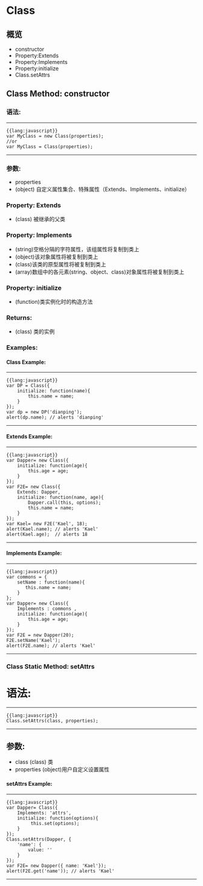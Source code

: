 Class
=======
概览
------
- constructor
- Property:Extends
- Property:Implements
- Property:initialize
- Class.setAttrs

Class Method: constructor
---------

###   语法:

***
    {{lang:javascript}}
    var MyClass = new Class(properties);
    //or
    var MyClass = Class(properties);
***

###   参数:
 - properties
- (object) 自定义属性集合、特殊属性（Extends、Implements、initialize）

###   Property: Extends
- (class) 被继承的父类

###   Property: Implements
- (string)空格分隔的字符属性，该组属性将复制到类上
- (object)该对象属性将被复制到类上
- (class)该类的原型属性将被复制到类上
- (array)数组中的各元素(string、object、class)对象属性将被复制到类上

###   Property: initialize
- (function)类实例化时的构造方法

###   Returns:
- (class) 类的实例

### Examples:

#### Class Example:

***
    {{lang:javascript}}
    var DP = Class({
        initialize: function(name){
            this.name = name;
        }
    });
    var dp = new DP('dianping');
    alert(dp.name); // alerts 'dianping'
***

####   Extends Example:
***
    {{lang:javascript}}
    var Dapper= new Class({
        initialize: function(age){
            this.age = age;
        }
    });
    var F2E= new Class({
        Extends: Dapper,
        initialize: function(name, age){
            Dapper.call(this, options);
            this.name = name;
        }
    });
    var Kael= new F2E('Kael', 18);
    alert(Kael.name); // alerts 'Kael'
    alert(Kael.age);  // alerts 18
***

####   Implements Example:
***
    {{lang:javascript}}
    var commons = {
        setName : function(name){
           this.name = name;
        }
    };
    var Dapper= new Class({
        Implements : commons ,
        initialize: function(age){
            this.age = age;
        }
    });
    var F2E = new Dapper(20);
    F2E.setName('Kael');
    alert(F2E.name); // alerts 'Kael'
***

### Class Static Method: setAttrs

#   语法:

***
    {{lang:javascript}}
    Class.setAttrs(class, properties);
***

##   参数:
 - class (class) 类
 - properties (object)用户自定义设置属性

####   setAttrs Example:
***
    {{lang:javascript}}
    var Dapper= Class({
        Implements: 'attrs',
        initialize: function(options){
             this.set(options);
        }
    });
    Class.setAttrs(Dapper, {
        'name': {
            value: ''
        }
    });
    var F2E= new Dapper({ name: 'Kael'});
    alert(F2E.get('name')); // alerts 'Kael'
***
